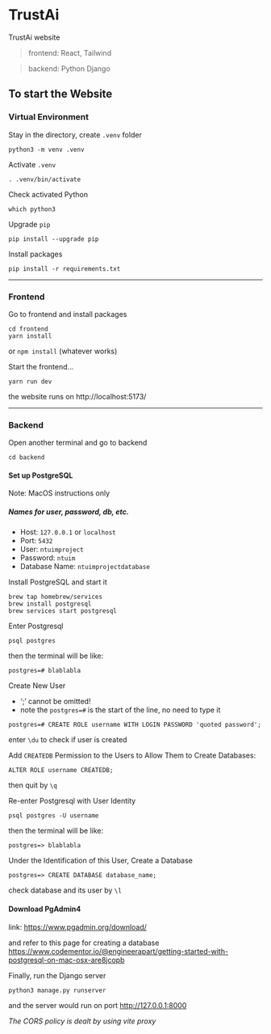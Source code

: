 # TrustAi

TrustAi website

> frontend: React, Tailwind

> backend: Python Django

## To start the Website

### Virtual Environment
Stay in the directory, create `.venv` folder

```
python3 -m venv .venv
```

Activate `.venv`

```
. .venv/bin/activate
```

Check activated Python

```
which python3
```

Upgrade `pip` 

```
pip install --upgrade pip
```

Install packages

```
pip install -r requirements.txt
```

---

### Frontend
Go to frontend and install packages

```
cd frontend
yarn install
```
or `npm install` (whatever works)

Start the frontend...

```
yarn run dev
```

the website runs on http://localhost:5173/

---

### Backend
Open another terminal and go to backend

```
cd backend
```

#### Set up PostgreSQL
Note: MacOS instructions only

##### Names for user, password, db, etc.
- Host: `127.0.0.1` or `localhost`
- Port: `5432`
- User: `ntuimproject`
- Password: `ntuim`
- Database Name: `ntuimprojectdatabase`

Install PostgreSQL and start it
```
brew tap homebrew/services
brew install postgresql
brew services start postgresql
```

Enter Postgresql

```
psql postgres
```

then the terminal will be like:

```
postgres=# blablabla
```

Create New User

- ‘;’ cannot be omitted!
- note the `postgres=#` is the start of the line, no need to type it

```
postgres=# CREATE ROLE username WITH LOGIN PASSWORD 'quoted password';
```

enter `\du` to check if user is created

Add `CREATEDB` Permission to the Users to Allow Them to Create Databases:

```
ALTER ROLE username CREATEDB;
```
then quit by `\q`

Re-enter Postgresql with User Identity

```
psql postgres -U username
```

then the terminal will be like:

```
postgres=> blablabla
```

Under the Identification of this User, Create a Database

```
postgres=> CREATE DATABASE database_name;
```

check database and its user by `\l`

#### Download PgAdmin4
link: https://www.pgadmin.org/download/

and refer to this page for creating a database 
https://www.codementor.io/@engineerapart/getting-started-with-postgresql-on-mac-osx-are8jcopb


Finally, run the Django server

```
python3 manage.py runserver
```

and the server would run on port http://127.0.0.1:8000

<i>The CORS policy is dealt by using vite proxy</i>
